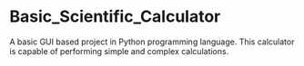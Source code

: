 # Basic_Scientific_Calculator
A basic GUI based project in Python programming language. This calculator is capable of performing simple and complex calculations.
